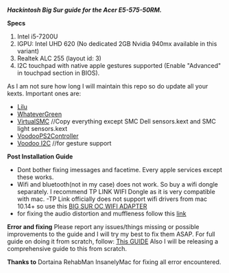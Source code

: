 **_Hackintosh Big Sur guide for the Acer E5-575-50RM._**

**Specs**
1. Intel i5-7200U
2. IGPU: Intel UHD 620 (No dedicated 2GB Nvidia 940mx available in this variant)
3. Realtek ALC 255 (layout id: 3)
4. I2C touchpad with native apple gestures supported (Enable "Advanced" in touchpad section in BIOS).

As I am not sure how long I will maintain this repo so do update all your kexts.
Important ones are:
* [Lilu](https://github.com/acidanthera/Lilu)
* [WhateverGreen](https://github.com/acidanthera/whatevergreen/releases)
* [VirtualSMC](https://github.com/acidanthera/virtualsmc/releases)
  //Copy everything except SMC Dell sensors.kext and SMC light sensors.kext
* [VoodooPS2Controller](https://github.com/acidanthera/VoodooPS2)
* [Voodoo I2C](https://github.com/VoodooI2C/VoodooI2C) //for gesture support

**Post Installation Guide**
* Dont bother fixing imessages and facetime. Every apple services except these works.
* Wifi and bluetooth(not in my case) does not work. So buy a wifi dongle separately. I recommend TP LINK WIFI Dongle as it is very compatible with mac.
  -TP Link officially does not support wifi drivers from mac 10.14+ so use this [BIG SUR OC WIFI ADAPTER](https://github.com/chris1111/Wireless-USB-OC-Big-Sur-Adapter) 
* for fixing the audio distortion and muffleness follow this [link](https://github.com/hackintosh-stuff/ComboJack)

**Error and fixing**
Please report any issues/things missing or possible improvements to the guide and I will try my best to fix them ASAP.
For full guide on doing it from scratch, follow: [This GUIDE](https://dortania.github.io/OpenCore-Install-Guide/)
Also I will be releasing a comprehensive guide to this from scratch.

**Thanks to**
Dortaina
RehabMan
InsanelyMac
for fixing all error encountered.

